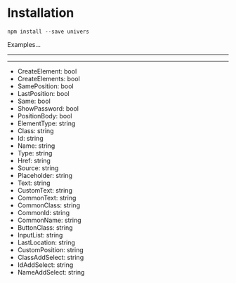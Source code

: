 # Installation

`npm install --save univers`

Examples...

___

___

* CreateElement: bool
* CreateElements: bool
* SamePosition: bool
* LastPosition: bool
* Same: bool
* ShowPassword: bool
* PositionBody: bool
* ElementType: string
* Class: string
* Id: string
* Name: string
* Type: string
* Href: string
* Source: string
* Placeholder: string
* Text: string
* CustomText: string
* CommonText: string
* CommonClass: string
* CommonId: string
* CommonName: string
* ButtonClass: string
* InputList: string
* LastLocation: string
* CustomPosition: string
* ClassAddSelect: string
* IdAddSelect: string
* NameAddSelect: string